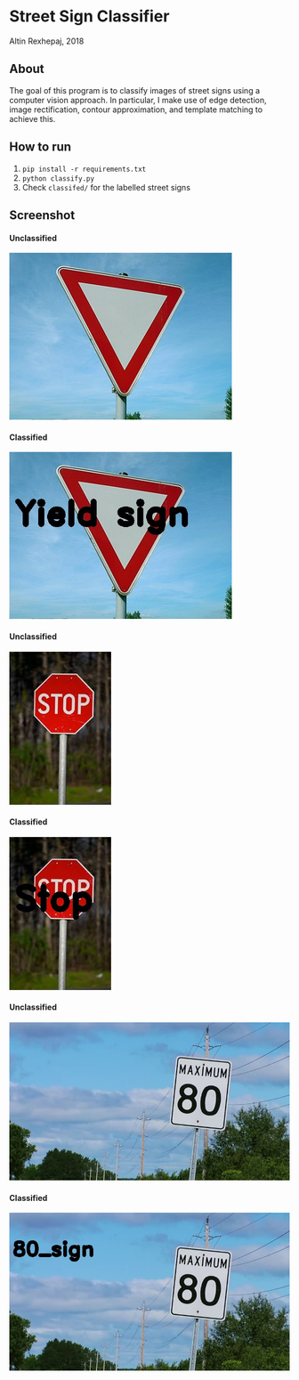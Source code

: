 # Street Sign Classifier
Altin Rexhepaj, 2018

## About
The goal of this program is to classify images of street signs using a computer vision approach. In particular, I make use of edge detection, image rectification, contour approximation, and template matching to achieve this.

## How to run
1. `pip install -r requirements.txt`
2. `python classify.py`
3. Check `classifed/` for the labelled street signs


## Screenshot
#### Unclassified
![img](/images/yield_sign1.jpg)
#### Classified
![img](/classified/Yield_sign.jpg)
#### Unclassified
![img](/images/stop4.jpg)
#### Classified
![img](/classified/Stop_sign.jpg)
#### Unclassified
![img](/images/speedsign14.jpg)
#### Classified
![img](/classified/80_sign.jpg)

